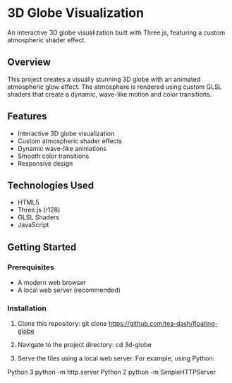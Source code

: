 # 3D Globe Visualization

An interactive 3D globe visualization built with Three.js, featuring a custom atmospheric shader effect.

## Overview

This project creates a visually stunning 3D globe with an animated atmospheric glow effect. The atmosphere is rendered using custom GLSL shaders that create a dynamic, wave-like motion and color transitions.

## Features

- Interactive 3D globe visualization
- Custom atmospheric shader effects
- Dynamic wave-like animations
- Smooth color transitions
- Responsive design

## Technologies Used

- HTML5
- Three.js (r128)
- GLSL Shaders
- JavaScript

## Getting Started

### Prerequisites

- A modern web browser
- A local web server (recommended)

### Installation

1. Clone this repository: git clone https://github.com/tea-dash/floating-globe

2. Navigate to the project directory: cd 3d-globe
 
3. Serve the files using a local web server. For example, using Python:

Python 3
python -m http.server
Python 2
python -m SimpleHTTPServer
